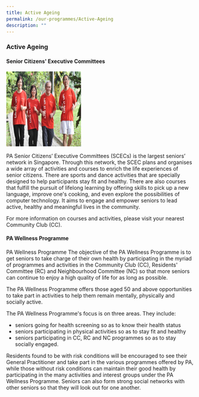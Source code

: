 ```yaml
---
title: Active Ageing
permalink: /our-programmes/Active-Ageing
description: ""
---
```

### Active Ageing
#### Senior Citizens' Executive Committees

<img src="/images/Our%20Programmes/activeageing-scec.jpg" width="200" height="200">

PA Senior Citizens’ Executive Committees (SCECs) is the largest seniors’ network in Singapore. Through this network, the SCEC plans and organises a wide array of activities and courses to enrich the life experiences of senior citizens. There are sports and dance activities that are specially designed to help participants stay fit and healthy. There are also courses that fulfill the pursuit of lifelong learning by offering skills to pick up a new language, improve one's cooking, and even explore the possibilities of computer technology. It aims to engage and empower seniors to lead active, healthy and meaningful lives in the community.

For more information on courses and activities, please visit your nearest Community Club (CC).

#### PA Wellness Programme
#### 

PA Wellness Programme
The objective of the PA Wellness Programme is to get seniors to take charge of their own health by participating in the myriad of programmes and activities in the Community Club (CC), Residents' Committee (RC) and Neighbourhood Committee (NC) so that more seniors can continue to enjoy a high quality of life for as long as possible.

The PA Wellness Programme offers those aged 50 and above opportunities to take part in activities to help them remain mentally, physically and socially active.

The PA Wellness Programme's focus is on three areas. They include:

* seniors going for health screening so as to know their health status
* seniors participating in physical activities so as to stay fit and healthy
* seniors participating in CC, RC and NC programmes so as to stay socially engaged.

Residents found to be with risk conditions will be encouraged to see their General Practitioner and take part in the various programmes offered by PA, while those without risk conditions can maintain their good health by participating in the many activities and interest groups under the PA Wellness Programme. Seniors can also form strong social networks with other seniors so that they will look out for one another.